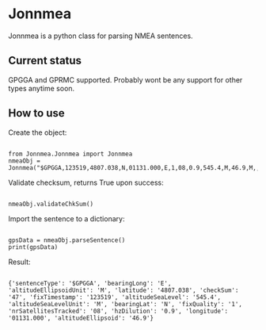 # Jonnmea

Jonnmea is a python class for parsing NMEA sentences. 

## Current status
GPGGA and GPRMC supported. Probably wont be any support for other types anytime soon.

## How to use
Create the object:

<pre><code>
from Jonnmea.Jonnmea import Jonnmea
nmeaObj = Jonnmea("$GPGGA,123519,4807.038,N,01131.000,E,1,08,0.9,545.4,M,46.9,M,,*47")
</code></pre>

Validate checksum, returns True upon success:
<pre><code>
nmeaObj.validateChkSum()
</code></pre>

Import the sentence to a dictionary:
<pre><code>
gpsData = nmeaObj.parseSentence()
print(gpsData)
</code></pre>

Result:
<pre><code>
{'sentenceType': '$GPGGA', 'bearingLong': 'E', 'altitudeEllipsoidUnit': 'M', 'latitude': '4807.038', 'checkSum': '47', 'fixTimestamp': '123519', 'altitudeSeaLevel': '545.4', 'altitudeSeaLevelUnit': 'M', 'bearingLat': 'N', 'fixQuality': '1', 'nrSatellitesTracked': '08', 'hzDilution': '0.9', 'longitude': '01131.000', 'altitudeEllipsoid': '46.9'}
</pre></code>
